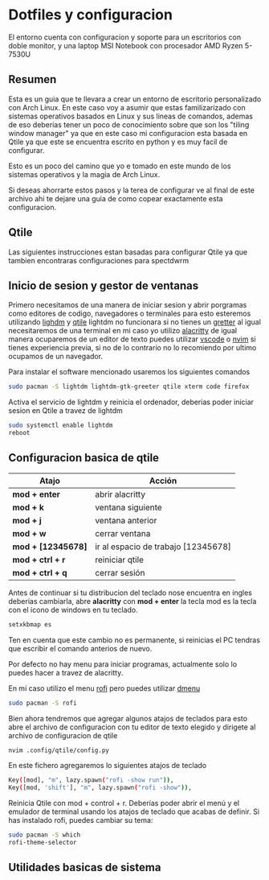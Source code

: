 # Dotfiles y configuracion

El entorno cuenta con configuracion y soporte
para un escritorios con doble monitor, y una
laptop MSI Notebook con procesador AMD Ryzen 5-7530U

## Resumen

Esta es un guia que te llevara a crear un entorno de escritorio personalizado
con Arch Linux. En este caso voy a asumir que estas familizarizado con sistemas
operativos basados en Linux y sus lineas de comandos, ademas de eso deberias
tener un poco de conocimiento sobre que son los "tiling window manager"
ya que en este caso mi configuracion esta basada en Qtile ya que este
se encuentra escrito en python y es muy facil de configurar.

Esto es un poco del camino que yo e tomado en este mundo de
los sistemas operativos y la magia de Arch Linux.

Si deseas ahorrarte estos pasos y la terea de configurar ve al final de este archivo
ahi te dejare una guia de como copear exactamente esta configuracion.

## Qtile

Las siguientes instrucciones estan basadas para
configurar Qtile ya que tambien encontraras configuraciones
para spectdwrm

## Inicio de sesion y gestor de ventanas

Primero necesitamos de una manera de iniciar sesion y abrir porgramas
como editores de codigo, navegadores o terminales para esto esteremos
utilizando [lighdm](https://wiki.archlinux.org/title/LightDM) y
[qtile](https://wiki.archlinux.org/title/Qtile) lightdm no funcionara si
no tienes un [gretter](https://wiki.archlinux.org/title/LightDM#Greeter)
al igual necesitaremos de una terminal en mi caso yo utilizo [alacritty](https://alacritty.org/)
de igual manera ocuparemos de un editor de texto puedes utilizar [vscode](https://code.visualstudio.com/)
o [nvim](https://neovim.io/) si tienes experiencia previa, si no de lo
contrario no lo recomiendo por ultimo ocupamos de un navegador.

Para instalar el software mencionado usaremos los siguientes comandos

```bash
sudo pacman -S lightdm lightdm-gtk-greeter qtile xterm code firefox
```

Activa el servicio de lightdm y reinicia el ordenador, deberias poder iniciar
sesion en Qtile a travez de lightdm

```bash
sudo systemctl enable lightdm
reboot
```

## Configuracion basica de qtile

| Atajo                | Acción                              |
| -------------------- | ----------------------------------- |
| **mod + enter**      | abrir alacritty                     |
| **mod + k**          | ventana siguiente                   |
| **mod + j**          | ventana anterior                    |
| **mod + w**          | cerrar ventana                      |
| **mod + [12345678]** | ir al espacio de trabajo [12345678] |
| **mod + ctrl + r**   | reiniciar qtile                     |
| **mod + ctrl + q**   | cerrar sesión                       |

Antes de continuar si tu distribucion del teclado nose
encuentra en ingles deberias cambiarla, abre **alacritty**
con **mod + enter** la tecla mod es la tecla con el icono de windows en tu teclado.

```bash
setxkbmap es
```

Ten en cuenta que este cambio no es permanente, si reinicias el PC tendras que escribir
el comando anterios de nuevo.

Por defecto no hay menu para iniciar programas, actualmente solo
lo puedes hacer a travez de alacritty.

En mi caso utilizo el menu [rofi](https://wiki.archlinux.org/title/Rofi)
pero puedes utilizar [dmenu](https://wiki.archlinux.org/title/Dmenu)

```bash
sudo pacman -S rofi
```

Bien ahora tendremos que agregar algunos atajos de teclados
para esto abre el archivo de configuracion con tu editor
de texto elegido y dirigete al archivo de configuracion de
qtile

```bash
nvim .config/qtile/config.py
```

En este fichero agregaremos lo siguientes atajos de teclado

```bash
Key([mod], "m", lazy.spawn("rofi -show run")),
Key([mod, 'shift'], "m", lazy.spawn("rofi -show")),
```

Reinicia Qtile con mod + control + r. Deberías poder abrir el
menú y el emulador de terminal usando los atajos de teclado
que acabas de definir. Si has instalado rofi, puedes cambiar su tema:

```bash
sudo pacman -S which
rofi-theme-selector
```

## Utilidades basicas de sistema
